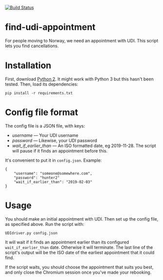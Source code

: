 [![Build Status](https://travis-ci.org/stribb/find-udi-appointment.svg?branch=master)](https://travis-ci.org/stribb/find-udi-appointment)


# find-udi-appointment
For people moving to Norway, we need an appointment with UDI. This script lets you find cancellations.

# Installation

First, download [Python 2](https://www.python.org/downloads/). It might work with Python 3 but this hasn't been tested. Then, load its dependencies:

```pip install -r requirements.txt```

# Config file format
The config file is a JSON file, with keys:

- *username* &mdash; Your UDI username 
- *password* &mdash; Likewise, your UDI password
- *wait_if_earlier_than* &mdash; An ISO formatted date, eg 2019-11-28. The script will pause if it finds an appointment before this.


It's convenient to put it in ```config.json```. Example:

```
{
    "username": "someone@somewhere.com",
    "password": "hunter2"
    "wait_if_earlier_than": "2019-02-03"
}
```

# Usage
You should make an initial appointment with UDI. Then set up the config file, as specified above. Run the script with:

```UDIdriver.py config.json```

It will wait if it finds an appointment earlier than its configured ```wait_if_earlier_than``` date. Otherwise it will terminate. The last line of the script's output will be the ISO date of the earliest appointment that it could find.

If the script waits, you should choose the appointment that suits you best, and only close the Chromium session once you've made your rebooking.
